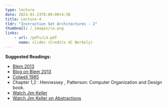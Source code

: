 ```yaml
---
type: lecture
date: 2023-01-23T8:00:00+4:30
title: Lecture-4
tldr: "Instruction Set Architectures - 2"
thumbnail: /_images/ca.png
links: 
    - url: /pdfs/L4.pdf
      name: slides (Credits UC Berkely)
---
```

**Suggested Readings:**

- [Blem 2013](https://dipsankarb.github.io/wi22-csl7070/pdfs/blem13.pdf)
- [Blog on Blem 2013](https://parvmor.github.io/2019/04/08/risc-vs-cisc/)
- [Colwell 1985](https://dipsankarb.github.io/wi22-csl7070/pdfs/colwell85.pdf)
- Chapter 1,2 : Hennessey , Patterson: Computer Organization and Design book.
- [Watch Jim Keller](https://www.youtube.com/watch?v=yTMRGERZrQE)
- [Watch Jim Keller on Abstractions](https://www.youtube.com/watch?v=1CSeY10zbqo)
